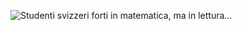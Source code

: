 ![Studenti svizzeri forti in matematica, ma in lettura…](https://www.swissinfo.ch/ita/studio-pisa-2018_studenti-svizzeri-forti-in-matematica--ma-in-lettura-/45408490)
